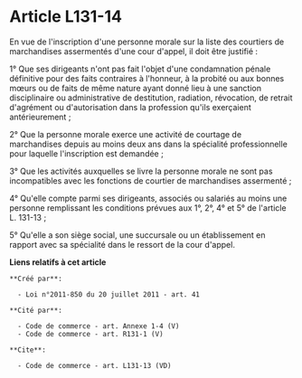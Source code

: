 # Article L131-14

En vue de l'inscription d'une personne morale sur la liste des courtiers de marchandises assermentés d'une cour d'appel, il
doit être justifié : 

1° Que ses dirigeants n'ont pas fait l'objet d'une condamnation pénale définitive pour des faits contraires à l'honneur, à la
probité ou aux bonnes mœurs ou de faits de même nature ayant donné lieu à une sanction disciplinaire ou administrative de
destitution, radiation, révocation, de retrait d'agrément ou d'autorisation dans la profession qu'ils exerçaient
antérieurement ; 

2° Que la personne morale exerce une activité de courtage de marchandises depuis au moins deux ans dans la spécialité
professionnelle pour laquelle l'inscription est demandée ; 

3° Que les activités auxquelles se livre la personne morale ne sont pas incompatibles avec les fonctions de courtier de
marchandises assermenté ; 

4° Qu'elle compte parmi ses dirigeants, associés ou salariés au moins une personne remplissant les conditions prévues aux 1°,
2°, 4° et 5° de l'article L. 131-13 ; 

5° Qu'elle a son siège social, une succursale ou un établissement en rapport avec sa spécialité dans le ressort de la cour
d'appel.

**Liens relatifs à cet article**

	**Créé par**:

	  - Loi n°2011-850 du 20 juillet 2011 - art. 41

	**Cité par**:

	  - Code de commerce - art. Annexe 1-4 (V)
	  - Code de commerce - art. R131-1 (V)

	**Cite**:

	  - Code de commerce - art. L131-13 (VD)
